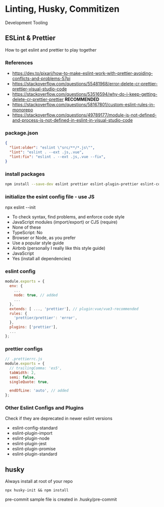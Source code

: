 # Linting, Husky, Commitizen

Development Tooling

## ESLint & Prettier

How to get eslint and prettier to play together

### References

- https://dev.to/pixari/how-to-make-eslint-work-with-prettier-avoiding-conflicts-and-problems-57pi
- https://stackoverflow.com/questions/55481968/error-delete-cr-prettier-prettier-visual-studio-code
- https://stackoverflow.com/questions/53516594/why-do-i-keep-getting-delete-cr-prettier-prettier **RECOMMENDED**
- https://stackoverflow.com/questions/58167801/custom-eslint-rules-in-monorepo
- https://stackoverflow.com/questions/49789177/module-is-not-defined-and-process-is-not-defined-in-eslint-in-visual-studio-code


### package.json

```json
{
  "lint:older": "eslint \"src/**/*.js\"",
  "lint": "eslint . --ext .js,.vue",
  "lint:fix": "eslint . --ext .js,.vue --fix",
}
```

### install packages

```bash
npm install --save-dev eslint prettier eslint-plugin-prettier eslint-config-prettier eslint-plugin-vue@next
```

### initialize the esint config file - use JS

npx eslint --init
- To check syntax, find problems, and enforce code style
- JavaScript modules (import/export) or CJS (require)
- None of these
- TypeScript: No
- Browser or Node, as you prefer
- Use a popular style guide
- Airbnb (personally I really like this style guide)
- JavaScript
- Yes (install all dependencies)

### eslint config

```js
module.exports = {
  env: {
    ...
    node: true, // added
    ...
  },
  extends: [ ..., 'prettier'], // plugin:vue/vue3-recommended
  rules: {
    'prettier/prettier': 'error',
  },
  plugins: ['prettier'],
  ...
};
```

### prettier configs

```js
// .prettierrc.js
module.exports = {
  // trailingComma: 'es5',
  tabWidth: 2,
  semi: false,
  singleQuote: true,

  endOfLine: 'auto', // added
};
```

### Other Eslint Configs and Plugins

Check if they are deprecated in newer eslint versions

- eslint-config-standard
- eslint-plugin-import
- eslint-plugin-node
- eslint-plugin-jest
- eslint-plugin-promise
- eslint-plugin-standard


## husky

Always install at root of your repo

```
npx husky-init && npm install

```

pre-commit sample file is created in .husky/pre-commit
